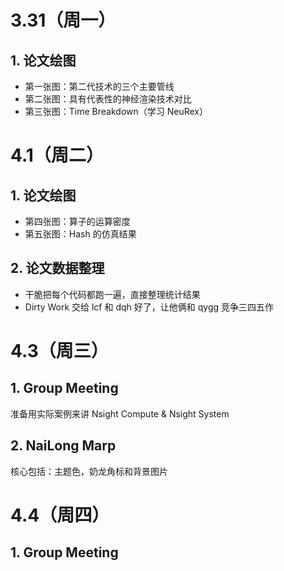 # 3.31（周一）
## 1. 论文绘图
- 第一张图：第二代技术的三个主要管线
- 第二张图：具有代表性的神经渲染技术对比
- 第三张图：Time Breakdown（学习 NeuRex）


# 4.1（周二）
## 1. 论文绘图
- 第四张图：算子的运算密度
- 第五张图：Hash 的仿真结果
## 2. 论文数据整理
- 干脆把每个代码都跑一遍，直接整理统计结果
- Dirty Work 交给 lcf 和 dqh 好了，让他俩和 qygg 竞争三四五作

# 4.3（周三）
## 1. Group Meeting
准备用实际案例来讲 Nsight Compute & Nsight System
## 2. NaiLong Marp
核心包括：主题色，奶龙角标和背景图片

# 4.4（周四）
## 1. Group Meeting
